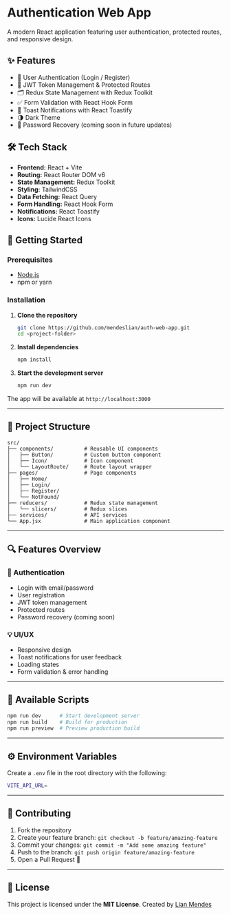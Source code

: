 # Authentication Web App

A modern React application featuring user authentication, protected routes, and responsive design.

## ✨ Features

- 🔐 User Authentication (Login / Register)
- 🔐 JWT Token Management & Protected Routes
- 🗂️ Redux State Management with Redux Toolkit
- ✅ Form Validation with React Hook Form
- 🔔 Toast Notifications with React Toastify
- 🌗 Dark Theme
- 🔁 Password Recovery (coming soon in future updates)

## 🛠️ Tech Stack

- **Frontend:** React + Vite
- **Routing:** React Router DOM v6
- **State Management:** Redux Toolkit
- **Styling:** TailwindCSS
- **Data Fetching:** React Query
- **Form Handling:** React Hook Form
- **Notifications:** React Toastify
- **Icons:** Lucide React Icons

## 🚀 Getting Started

### Prerequisites

- [Node.js](https://nodejs.org/)
- npm or yarn

### Installation

1. **Clone the repository**
   ```bash
   git clone https://github.com/mendeslian/auth-web-app.git
   cd <project-folder>
   ```

2. **Install dependencies**
   ```bash
   npm install
   ```

3. **Start the development server**
   ```bash
   npm run dev
   ```

The app will be available at `http://localhost:3000`

---

## 📁 Project Structure

```
src/
├── components/          # Reusable UI components
│   ├── Button/          # Custom button component
│   ├── Icon/            # Icon component
│   └── LayoutRoute/     # Route layout wrapper
├── pages/               # Page components
│   ├── Home/
│   ├── Login/
│   ├── Register/
│   └── NotFound/
├── reducers/            # Redux state management
│   └── slicers/         # Redux slices
├── services/            # API services
└── App.jsx              # Main application component
```

---

## 🔍 Features Overview

### 🔐 Authentication

- Login with email/password
- User registration
- JWT token management
- Protected routes
- Password recovery (coming soon)

### 💡 UI/UX

- Responsive design
- Toast notifications for user feedback
- Loading states
- Form validation & error handling

---

## 📜 Available Scripts

```bash
npm run dev      # Start development server
npm run build    # Build for production
npm run preview  # Preview production build
```

---

## ⚙️ Environment Variables

Create a `.env` file in the root directory with the following:
```bash
VITE_API_URL=
```

---

## 🤝 Contributing

1. Fork the repository
2. Create your feature branch: `git checkout -b feature/amazing-feature`
3. Commit your changes: `git commit -m "Add some amazing feature"`
4. Push to the branch: `git push origin feature/amazing-feature`
5. Open a Pull Request 🚀

---

## 📄 License

This project is licensed under the **MIT License**.
Created by [Lian Mendes](https://www.linkedin.com/in/lian-mendes-825295210/)
